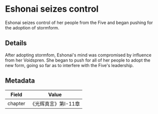 # Eshonai seizes control
Eshonai seizes control of her people from the Five and began pushing for the adoption of stormform.

## Details
After adopting stormfom, Eshonai's mind was compromised by influence from her Voidspren. She began to push for all of her people to adopt the new form, going so far as to interfere with the Five's leadership.

## Metadata
| Field | Value |
| ----- | ----- |
| chapter | 《光辉真言》第I-11章 |
